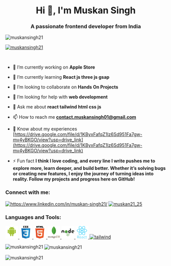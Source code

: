<h1 align="center">Hi 👋, I'm Muskan Singh</h1>
<h3 align="center">A passionate frontend developer from India</h3>

<p align="left"> <img src="https://komarev.com/ghpvc/?username=muskansingh21&label=Profile%20views&color=0e75b6&style=flat" alt="muskansingh21" /> </p>

<p align="left"> <a href="https://github.com/ryo-ma/github-profile-trophy"><img src="https://github-profile-trophy.vercel.app/?username=muskansingh21" alt="muskansingh21" /></a> </p>

<p align="left"> <a href="https://twitter.com/" target="blank"><img src="https://img.shields.io/twitter/follow/?logo=twitter&style=for-the-badge" alt="" /></a> </p>

- 🔭 I’m currently working on **Apple Store**

- 🌱 I’m currently learning **React js three js gsap**

- 👯 I’m looking to collaborate on **Hands On Projects**

- 🤝 I’m looking for help with **web development**

- 💬 Ask me about **react tailwind html css js**

- 📫 How to reach me **contact.muskansingh01@gmail.com**

- 📄 Know about my experiences [https://drive.google.com/file/d/1KByxFafqZ1Iz6Sd951Fa7gw-mv4yBKGO/view?usp=drive_link](https://drive.google.com/file/d/1KByxFafqZ1Iz6Sd951Fa7gw-mv4yBKGO/view?usp=drive_link)

- ⚡ Fun fact **I think I love coding, and every line I write pushes me to explore more, learn deeper, and build better. Whether it’s solving bugs or creating new features, I enjoy the journey of turning ideas into reality. Follow my projects and progress here on GitHub!**

<h3 align="left">Connect with me:</h3>
<p align="left">
<a href="https://linkedin.com/in/https://www.linkedin.com/in/muskan-singh21/" target="blank"><img align="center" src="https://raw.githubusercontent.com/rahuldkjain/github-profile-readme-generator/master/src/images/icons/Social/linked-in-alt.svg" alt="https://www.linkedin.com/in/muskan-singh21/" height="30" width="40" /></a>
<a href="https://instagram.com/muskan21_25" target="blank"><img align="center" src="https://raw.githubusercontent.com/rahuldkjain/github-profile-readme-generator/master/src/images/icons/Social/instagram.svg" alt="muskan21_25" height="30" width="40" /></a>
</p>

<h3 align="left">Languages and Tools:</h3>
<p align="left"> <a href="https://developer.android.com" target="_blank" rel="noreferrer"> <img src="https://raw.githubusercontent.com/devicons/devicon/master/icons/android/android-original-wordmark.svg" alt="android" width="40" height="40"/> </a> <a href="https://www.w3schools.com/css/" target="_blank" rel="noreferrer"> <img src="https://raw.githubusercontent.com/devicons/devicon/master/icons/css3/css3-original-wordmark.svg" alt="css3" width="40" height="40"/> </a> <a href="https://www.w3.org/html/" target="_blank" rel="noreferrer"> <img src="https://raw.githubusercontent.com/devicons/devicon/master/icons/html5/html5-original-wordmark.svg" alt="html5" width="40" height="40"/> </a> <a href="https://www.mongodb.com/" target="_blank" rel="noreferrer"> <img src="https://raw.githubusercontent.com/devicons/devicon/master/icons/mongodb/mongodb-original-wordmark.svg" alt="mongodb" width="40" height="40"/> </a> <a href="https://nodejs.org" target="_blank" rel="noreferrer"> <img src="https://raw.githubusercontent.com/devicons/devicon/master/icons/nodejs/nodejs-original-wordmark.svg" alt="nodejs" width="40" height="40"/> </a> <a href="https://reactjs.org/" target="_blank" rel="noreferrer"> <img src="https://raw.githubusercontent.com/devicons/devicon/master/icons/react/react-original-wordmark.svg" alt="react" width="40" height="40"/> </a> <a href="https://tailwindcss.com/" target="_blank" rel="noreferrer"> <img src="https://www.vectorlogo.zone/logos/tailwindcss/tailwindcss-icon.svg" alt="tailwind" width="40" height="40"/> </a> </p>

<p><img align="left" src="https://github-readme-stats.vercel.app/api/top-langs?username=muskansingh21&show_icons=true&locale=en&layout=compact" alt="muskansingh21" /></p>

<p>&nbsp;<img align="center" src="https://github-readme-stats.vercel.app/api?username=muskansingh21&show_icons=true&locale=en" alt="muskansingh21" /></p>

<p><img align="center" src="https://github-readme-streak-stats.herokuapp.com/?user=muskansingh21&" alt="muskansingh21" /></p>

